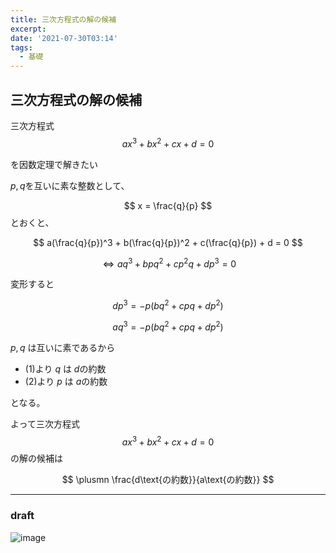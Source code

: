 ```yaml
---
title: 三次方程式の解の候補
excerpt: 
date: '2021-07-30T03:14'
tags:
  - 基礎
---
```


## 三次方程式の解の候補

三次方程式
$$
ax^3 + bx^2 + cx + d = 0
$$

を因数定理で解きたい


$p,q$を互いに素な整数として、

$$
x = \frac{q}{p}
$$
とおくと、

$$
a(\frac{q}{p})^3 + b(\frac{q}{p})^2 + c(\frac{q}{p}) + d = 0
$$

$$
\Leftrightarrow aq^3 + bpq^2 + cp^2q + dp^3 = 0
$$

変形すると

$$
dp^3 = -p(bq^2 + cpq + dp^2) \tag{1}
$$

$$
aq^3 = -p(bq^2 + cpq + dp^2) \tag{2}
$$

$p,q$ は互いに素であるから

- $(1)$より $q$ は $d$の約数
- $(2)$より $p$ は $a$の約数

となる。

よって三次方程式
$$
ax^3 + bx^2 + cx + d = 0
$$
の解の候補は

$$
\plusmn \frac{d\text{の約数}}{a\text{の約数}}
$$


<hr>


### draft

![image](https://res.cloudinary.com/ddaz9etkx/image/upload/v1627578231/math/Untitled_Draft_-2_wbo3pk.jpg)

